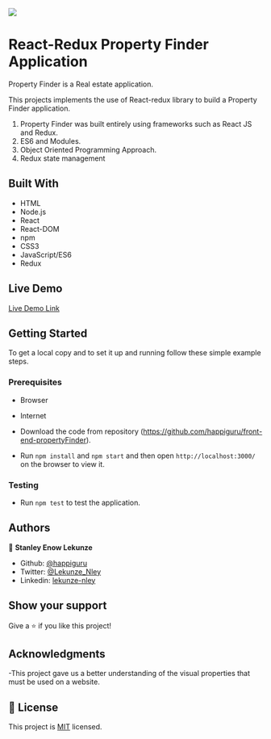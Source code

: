 ![](https://img.shields.io/badge/Microverse-blueviolet)
# React-Redux Property Finder Application
Property Finder is a Real estate application.

This projects implements the use of React-redux library to build a Property Finder application.

1. Property Finder was built entirely using frameworks such as React JS and Redux.
2. ES6 and Modules.
3. Object Oriented Programming Approach.
4. Redux state management

## Built With

- HTML
- Node.js
- React
- React-DOM
- npm
- CSS3
- JavaScript/ES6
- Redux

<!-- ![screenshot](./src/images/pict.png) -->
## Live Demo

[Live Demo Link](https://propertyfinder-happi.herokuapp.com/)

## Getting Started


To get a local copy  and to set it up and running follow these simple example steps.

### Prerequisites

- Browser
- Internet

- Download the code from repository (https://github.com/happiguru/front-end-propertyFinder).
- Run `npm install` and `npm start` and then open `http://localhost:3000/` on the browser to view it.

### Testing

- Run `npm test` to test the application.

## Authors

👤 **Stanley Enow Lekunze**

- Github: [@happiguru](https://github.com/happiguru)
- Twitter: [@Lekunze_Nley](https://twitter.com/Lekunze_Nley)
- Linkedin: [lekunze-nley](https://www.linkedin.com/in/lekunze-nley/)


## Show your support

Give a ⭐️ if you like this project!

## Acknowledgments
-This project gave us a better understanding of the visual properties that must be used on a website.

## 📝 License

This project is [MIT](LICENSE) licensed.
